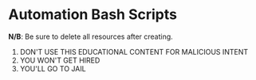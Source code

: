 # Automation Bash Scripts

**N/B**: Be sure to delete all resources after creating.

1. DON'T USE THIS EDUCATIONAL CONTENT FOR MALICIOUS INTENT
2. YOU WON'T GET HIRED
3. YOU'LL GO TO JAIL
